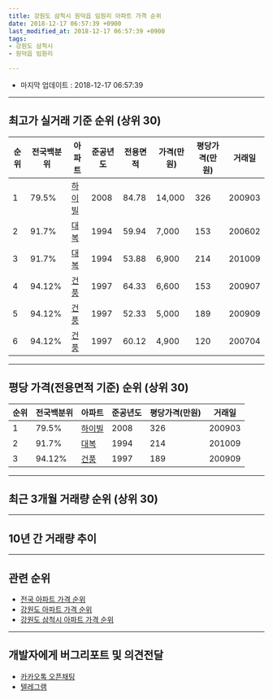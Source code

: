 ```yaml
---
title: 강원도 삼척시 원덕읍 임원리 아파트 가격 순위
date: 2018-12-17 06:57:39 +0900
last_modified_at: 2018-12-17 06:57:39 +0900
tags:
- 강원도 삼척시
- 원덕읍 임원리

---
```


* 마지막 업데이트 : 2018-12-17 06:57:39

---

## 최고가 실거래 기준 순위 (상위 30)


|순위|전국백분위|아파트|준공년도|전용면적|가격(만원)|평당가격(만원)|거래일|
|---|---|---|---|---|---|---|---|
|1|79.5%|[하이빌](https://search.naver.com/search.naver?query=%EA%B0%95%EC%9B%90%EB%8F%84+%EC%82%BC%EC%B2%99%EC%8B%9C+%EC%9B%90%EB%8D%95%EC%9D%8D+%EC%9E%84%EC%9B%90%EB%A6%AC+%ED%95%98%EC%9D%B4%EB%B9%8C)|2008|84.78|14,000|326|200903|
|2|91.7%|[대복](https://search.naver.com/search.naver?query=%EA%B0%95%EC%9B%90%EB%8F%84+%EC%82%BC%EC%B2%99%EC%8B%9C+%EC%9B%90%EB%8D%95%EC%9D%8D+%EC%9E%84%EC%9B%90%EB%A6%AC+%EB%8C%80%EB%B3%B5)|1994|59.94|7,000|153|200602|
|3|91.7%|[대복](https://search.naver.com/search.naver?query=%EA%B0%95%EC%9B%90%EB%8F%84+%EC%82%BC%EC%B2%99%EC%8B%9C+%EC%9B%90%EB%8D%95%EC%9D%8D+%EC%9E%84%EC%9B%90%EB%A6%AC+%EB%8C%80%EB%B3%B5)|1994|53.88|6,900|214|201009|
|4|94.12%|[건풍](https://search.naver.com/search.naver?query=%EA%B0%95%EC%9B%90%EB%8F%84+%EC%82%BC%EC%B2%99%EC%8B%9C+%EC%9B%90%EB%8D%95%EC%9D%8D+%EC%9E%84%EC%9B%90%EB%A6%AC+%EA%B1%B4%ED%92%8D)|1997|64.33|6,600|153|200907|
|5|94.12%|[건풍](https://search.naver.com/search.naver?query=%EA%B0%95%EC%9B%90%EB%8F%84+%EC%82%BC%EC%B2%99%EC%8B%9C+%EC%9B%90%EB%8D%95%EC%9D%8D+%EC%9E%84%EC%9B%90%EB%A6%AC+%EA%B1%B4%ED%92%8D)|1997|52.33|5,000|189|200909|
|6|94.12%|[건풍](https://search.naver.com/search.naver?query=%EA%B0%95%EC%9B%90%EB%8F%84+%EC%82%BC%EC%B2%99%EC%8B%9C+%EC%9B%90%EB%8D%95%EC%9D%8D+%EC%9E%84%EC%9B%90%EB%A6%AC+%EA%B1%B4%ED%92%8D)|1997|60.12|4,900|120|200704|


---

## 평당 가격(전용면적 기준) 순위 (상위 30)


|순위|전국백분위|아파트|준공년도|평당가격(만원)|거래일|
|---|---|---|---|---|---|
|1|79.5%|[하이빌](https://search.naver.com/search.naver?query=%EA%B0%95%EC%9B%90%EB%8F%84+%EC%82%BC%EC%B2%99%EC%8B%9C+%EC%9B%90%EB%8D%95%EC%9D%8D+%EC%9E%84%EC%9B%90%EB%A6%AC+%ED%95%98%EC%9D%B4%EB%B9%8C)|2008|326|200903|
|2|91.7%|[대복](https://search.naver.com/search.naver?query=%EA%B0%95%EC%9B%90%EB%8F%84+%EC%82%BC%EC%B2%99%EC%8B%9C+%EC%9B%90%EB%8D%95%EC%9D%8D+%EC%9E%84%EC%9B%90%EB%A6%AC+%EB%8C%80%EB%B3%B5)|1994|214|201009|
|3|94.12%|[건풍](https://search.naver.com/search.naver?query=%EA%B0%95%EC%9B%90%EB%8F%84+%EC%82%BC%EC%B2%99%EC%8B%9C+%EC%9B%90%EB%8D%95%EC%9D%8D+%EC%9E%84%EC%9B%90%EB%A6%AC+%EA%B1%B4%ED%92%8D)|1997|189|200909|


---

## 최근 3개월 거래량 순위 (상위 30)


<div style="width:100%;">
    <canvas id="deal_count_ranking" height="250"></canvas>
</div>


<script>
new Chart(document.getElementById("deal_count_ranking"), {
    type: 'horizontalBar',
    data: {
        labels: ['건풍', '하이빌'],
        datasets: [{
            label: '실거래 수',
            data: [1, 1],
            borderColor: "rgba(255, 0, 128, 1)",
            backgroundColor: "rgba(255, 0, 128, 0.5)",
            fill: false,
        }]
    },
    options: {
        responsive: true,
        title: {
            display: true,
            text: '최근 3개월 거래량 순위'
        },
        tooltips: {
            mode: 'index',
            intersect: false,
            callbacks: {
                title: function(tooltipItems, data) {
                    return "실거래 수:";
                },
                label: function(tooltipItem, data) {
                    return data.labels[tooltipItem.index] + ": " + tooltipItem.xLabel;
                }
            }
        },
        hover: {
            mode: 'nearest',
            intersect: true
        },
        scales: {
            xAxes: [{
                display: true,
                scaleLabel: {
                    display: true,
                    labelString: '실거래 수'
                },
                ticks: {
                    suggestedMin: 0,
                }
            }],
            yAxes: [{
                display: true,
                ticks: {
                    autoSkip: false,
                    callback: function(value, index, values) {
                        if (value.length > 15)
                            return value.substr(0, 13) + "...";
                        else
                            return value;
                    }
                },
                scaleLabel: {
                    display: false,
                }
            }]
        }
    }
});

</script>


---

## 10년 간 거래량 추이


<div style="width:100%;">
    <canvas id="deal_progress" height="250"></canvas>
</div>

<script>
new Chart(document.getElementById("deal_progress"), {
    type: 'line',
    data: {
        labels: ['200812','200901','200902','200903','200904','200905','200906','200907','200908','200909','200910','200911','200912','201001','201002','201003','201004','201005','201006','201007','201008','201009','201010','201011','201012','201101','201102','201103','201104','201105','201106','201107','201108','201109','201110','201111','201112','201201','201202','201203','201204','201205','201206','201207','201208','201209','201210','201211','201212','201301','201302','201303','201304','201305','201306','201307','201308','201309','201310','201311','201312','201401','201402','201403','201404','201405','201406','201407','201408','201409','201410','201411','201412','201501','201502','201503','201504','201505','201506','201507','201508','201509','201510','201511','201512','201601','201602','201603','201604','201605','201606','201607','201608','201609','201610','201611','201612','201701','201702','201703','201704','201705','201706','201707','201708','201709','201710','201711','201712','201801','201802','201803','201804','201805','201806','201807','201808','201809','201810','201811','201812'],
        datasets: [{
            label: '실거래 수',
            pointRadius: 1,
            data: [0, 0, 0, 1, 1, 0, 3, 4, 1, 1, 0, 0, 1, 0, 1, 1, 0, 0, 1, 0, 0, 1, 1, 0, 0, 0, 0, 2, 0, 0, 0, 0, 1, 0, 0, 0, 0, 0, 0, 1, 0, 0, 0, 1, 1, 0, 0, 0, 0, 1, 0, 0, 0, 0, 0, 0, 0, 1, 0, 1, 0, 0, 1, 0, 0, 0, 0, 0, 0, 0, 1, 0, 0, 0, 0, 0, 0, 2, 1, 0, 0, 0, 0, 0, 0, 0, 0, 0, 0, 1, 0, 0, 0, 0, 0, 0, 0, 0, 0, 0, 0, 0, 0, 0, 1, 0, 1, 1, 2, 0, 0, 0, 0, 0, 0, 0, 0, 0, 2, 0, 0],
            borderColor: "rgba(255, 201, 14, 1)",
            backgroundColor: "rgba(255, 201, 14, 0.5)",
            fill: true,
        }]
    },
    options: {
        responsive: true,
        title: {
            display: true,
            text: '10년간 거래량 추이'
        },
        tooltips: {
            mode: 'index',
            intersect: false,
        },
        hover: {
            mode: 'nearest',
            intersect: true
        },
        scales: {
            xAxes: [{
                display: true,
                scaleLabel: {
                    display: true,
                    labelString: '년/월'
                }
            }],
            yAxes: [{
                display: true,
                ticks: {
                    suggestedMin: 0,
                },
                scaleLabel: {
                    display: true,
                    labelString: '실거래 수'
                }
            }]
        }
    }
});

</script>


---

## 관련 순위

- [전국 아파트 가격 순위](https://inasie.github.io/apt-ranking/전국)
- [강원도 아파트 가격 순위](https://inasie.github.io/apt-ranking/강원도)
- [강원도 삼척시 아파트 가격 순위](https://inasie.github.io/apt-ranking/강원도-삼척시)


---

## 개발자에게 버그리포트 및 의견전달

- [카카오톡 오픈채팅](https://open.kakao.com/o/gLJUAP4)
- [텔레그램](https://t.me/inasie)

